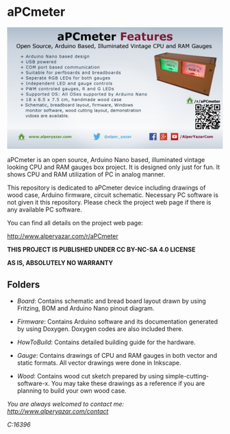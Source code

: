 # aPCmeter

![aPCmeter Flyer](aPCmeter_flyer_LoQ.jpg)

aPCmeter is an open source, Arduino Nano based, illuminated vintage looking CPU and RAM gauges box project. It is designed only just for fun. It shows CPU and RAM utilization of PC in analog manner.

This repository is dedicated to aPCmeter device including drawings of wood case, Arduino firmware, circuit schematic. Necessary PC software is not given it this repository. Please check the project web page if there is any available PC software.

You can find all details on the project web page:

<http://www.alperyazar.com/r/aPCmeter>

**THIS PROJECT IS PUBLISHED UNDER CC BY-NC-SA 4.0 LICENSE**

**AS IS, ABSOLUTELY NO WARRANTY**

## Folders

* *Board*: Contains schematic and bread board layout drawn by using Fritzing, BOM and Arduino Nano pinout diagram.

* *Firmware*: Contains Arduino software and its documentation generated by using Doxygen. Doxygen codes are also included there.

* *HowToBuild*: Contains detailed building guide for the hardware.

* *Gauge*: Contains drawings of CPU and RAM gauges in both vector and static formats. All vector drawings were done in Inkscape.

* *Wood*: Contains wood cut sketch prepared by using simple-cutting-software-x. You may take these drawings as a reference if you are planning to build your own wood case.

_You are always welcomed to contact me: <http://www.alperyazar.com/contact>_

*C:16396*
